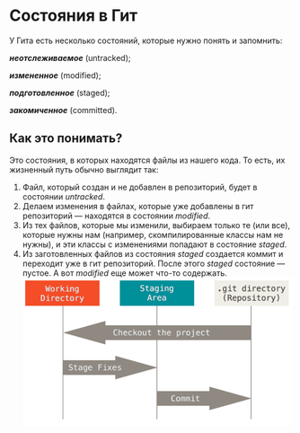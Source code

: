 # Состояния в Гит

У Гита есть несколько состояний, которые нужно понять и запомнить:

***неотслеживаемое*** (untracked);

***измененное*** (modified);

***подготовленное*** (staged);

***закомиченное*** (committed).

## Как это понимать?

Это состояния, в которых находятся файлы из нашего кода. То есть, их жизненный путь обычно выглядит так:

1. Файл, который создан и не добавлен в репозиторий, будет в состоянии *untracked*.
2. Делаем изменения в файлах, которые уже добавлены в гит репозиторий — находятся в состоянии *modified*.
3. Из тех файлов, которые мы изменили, выбираем только те (или все), которые нужны нам (например, скомпилированные классы нам не нужны), и эти классы с изменениями попадают в состояние *staged*.
4. Из заготовленных файлов из состояния *staged* создается коммит и переходит уже в гит репозиторий. После этого *staged* состояние — пустое. А вот *modified* еще может что-то содержать.
![](./assets/800.png)